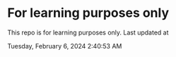 # For learning purposes only
This repo is for learning purposes only.
Last updated at

Tuesday, February 6, 2024 2:40:53 AM

